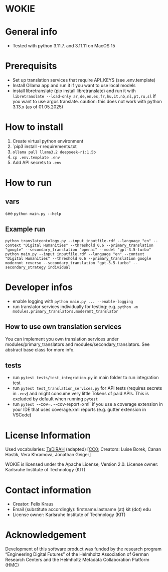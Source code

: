 # WOKIE

# General info
- Tested with python 3.11.7. and 3.11.11 on MacOS 15

# Prerequisits
- Set up translation services that require API_KEYS (see .env.template)
- Install Ollama app and run it if you want to use local models
- install libretranslate (pip install libretranslate) and run it with `libretranslate --load-only ar,de,en,es,fr,hu,it,nb,nl,pt,ru,sl` if you want to use argos translate. caution: this does not work with python 3.13.x (as of 01.05.2025)

# How to install

1. Create virtual python environment
2. `pip3 install -r requirements.txt
3. `ollama pull llama3.2 deepseek-r1:1.5b`
4. `cp .env.template .env`
5. Add API secrets to `.env`

# How to run
## vars
see `python main.py --help`

## Example run
`python translateontology.py --input inputfile.rdf --language "en" --context "Digital Humanities" --threshold 0.6 --primary_translation "google" --secondary_translation "openai" --model "gpt-3.5-turbo"`
`python main.py --input inputfile.rdf --language "en" --context "Digital Humanities" --threshold 0.6 --primary_translation google modernmt reverso --secondary_translation "gpt-3.5-turbo" --secondary_strategy individual`

# Developer infos
- enable logging with `python main.py ... --enable-logging`
- run translator services individually for testing: e.g. `python -m modules.primary_translators.modernmt_translator`

## How to use own translation services
You can implement you own translation services under modules/primary_translators and modules/secondary_translators. See abstract base class for more info.
## tests
- run `pytest tests/test_integration.py` in main folder to run integration test
- run `pytest test_translation_services.py`  for API tests (requires secrets in `.env`) and might consume very little Tokens of paid APIs. This is excluded by default when running `pytest`
- run `pytest `--cov=. --cov-report=xml` if you use a coverage extension in your IDE that uses coverage.xml reports (e.g. gutter extension in VSCode)

# License Information
Used vocabularies: [TaDiRAH](https://vocabs.acdh.oeaw.ac.at/tadirah/en/) (adapted) [[CC0](https://creativecommons.org/publicdomain/zero/1.0/); Creators: Luise Borek, Canan Hastik, Vera Khramova, Jonathan Geiger]

WOKIE is licensed under the Apache License, Version 2.0. 
License owner: Karlsruhe Institute of Technology (KIT)

# Contact information
- Creator: Felix Kraus
- Email (substitute accordingly): firstname.lastname (at) kit (dot) edu
- License owner: Karlsruhe Institute of Technology (KIT)

# Acknowledgement
Development of this software product was funded by the research program “Engineering Digital Futures” of the Helmholtz Association of German Research Centers and the Helmholtz Metadata Collaboration Platform (HMC)